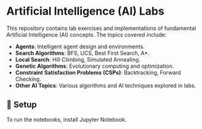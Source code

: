 # Artificial Intelligence (AI) Labs

This repository contains lab exercises and implementations of fundamental Artificial Intelligence (AI) concepts. The topics covered include:

- **Agents**: Intelligent agent design and environments.
- **Search Algorithms**: BFS, UCS, Best First Search, A*.
- **Local Search**: Hill Climbing, Simulated Annealing.
- **Genetic Algorithms**: Evolutionary computing and optimization.
- **Constraint Satisfaction Problems (CSPs)**: Backtracking, Forward Checking.
- **Other AI Topics**: Various algorithms and AI techniques explored in labs.

## 📌 Setup

To run the notebooks, install Jupyter Notebook.

